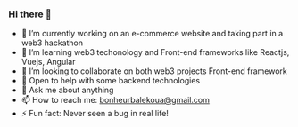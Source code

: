 ### Hi there 👋

- 🔭 I’m currently working on an e-commerce website and taking part in a web3 hackathon 
- 🌱 I’m learning web3 techonology and Front-end frameworks like Reactjs, Vuejs, Angular
- 👯 I’m looking to collaborate on both web3 projects Front-end framework
- 🤔 Open to help with some backend technologies
- 💬 Ask me about anything
- 📫 How to reach me: bonheurbalekoua@gmail.com
- ⚡ Fun fact: Never seen a bug in real life!
